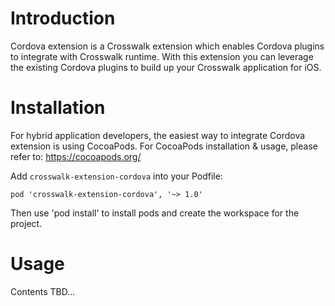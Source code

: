 # Introduction

Cordova extension is a Crosswalk extension which enables Cordova plugins to integrate with Crosswalk runtime. With this extension you can leverage the existing Cordova plugins to build up your Crosswalk application for iOS.

# Installation

For hybrid application developers, the easiest way to integrate Cordova extension is using CocoaPods. For CocoaPods installation & usage, please refer to: https://cocoapods.org/

Add `crosswalk-extension-cordova` into your Podfile:

```
pod 'crosswalk-extension-cordova', '~> 1.0'
```

Then use 'pod install' to install pods and create the workspace for the project.

# Usage

Contents TBD...
